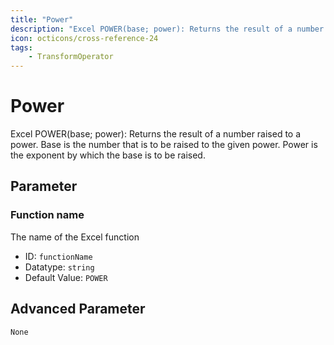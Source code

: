 ```yaml
---
title: "Power"
description: "Excel POWER(base; power): Returns the result of a number raised to a power. Base is the number that is to be raised to the given power. Power is the exponent by which the base is to be raised."
icon: octicons/cross-reference-24
tags: 
    - TransformOperator
---
```

# Power
<!-- This file was generated - DO NOT CHANGE IT MANUALLY -->



Excel POWER(base; power): Returns the result of a number raised to a power. Base is the number that is to be raised to the given power. Power is the exponent by which the base is to be raised.

## Parameter

### Function name

The name of the Excel function

- ID: `functionName`
- Datatype: `string`
- Default Value: `POWER`





## Advanced Parameter

`None`